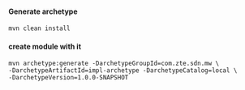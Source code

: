 #### Generate archetype
```
mvn clean install
```

#### create module with it
```
mvn archetype:generate -DarchetypeGroupId=com.zte.sdn.mw \
-DarchetypeArtifactId=impl-archetype -DarchetypeCatalog=local \
-DarchetypeVersion=1.0.0-SNAPSHOT

```